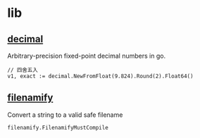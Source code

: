 # lib

## [decimal](https://pkg.go.dev/github.com/shopspring/decimal)

Arbitrary-precision fixed-point decimal numbers in go.

```golang
// 四舍五入
v1, exact := decimal.NewFromFloat(9.824).Round(2).Float64()
```

## [filenamify](https://pkg.go.dev/github.com/go-dora/filenamify)

Convert a string to a valid safe filename

```golang
filenamify.FilenamifyMustCompile
```
